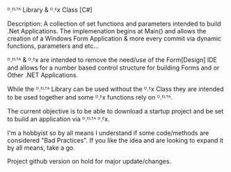 ᴰ.ᴱᴸᵀᴬ Library & ᴰ.ᴱx Class [C#]

Description:
A collection of set functions and parameters intended to build .Net Applications.
The implemenation begins at Main() and allows the creation of a Windows Form Application & more every commit via dynamic functions, parameters and etc...

ᴰ.ᴱᴸᵀᴬ & ᴰ.ᴱx are intended to remove the need/use of the Form[Design] IDE and allows for a number based
control structure for building Forms and or Other .NET Applications. 

While the ᴰ.ᴱᴸᵀᴬ Library can be used without the ᴰ.ᴱx Class they are intended to be used together and some ᴰ.ᴱx functions rely on ᴰ.ᴱᴸᵀᴬ.

The current objective is to be able to download a startup project and be set to build an application via ᴰ.ᴱᴸᵀᴬ ᴰ.ᴱx.

I'm a hobbyist so by all means I understand if some code/methods are considered "Bad Practices".
If you like the idea and are looking to expand it by all means, take a go. 

Project github version on hold for major update/changes.

